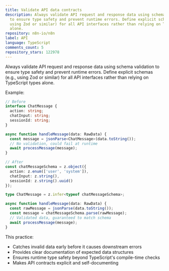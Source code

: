 ```yaml
---
title: Validate API data contracts
description: Always validate API request and response data using schema validation
  to ensure type safety and prevent runtime errors. Define explicit schemas (e.g.,
  using Zod or similar) for all API interfaces rather than relying on TypeScript types
  alone.
repository: n8n-io/n8n
label: API
language: TypeScript
comments_count: 5
repository_stars: 122978
---
```


Always validate API request and response data using schema validation to ensure type safety and prevent runtime errors. Define explicit schemas (e.g., using Zod or similar) for all API interfaces rather than relying on TypeScript types alone.

Example:
```typescript
// Before
interface ChatMessage {
  action: string;
  chatInput: string;
  sessionId: string;
}

async function handleMessage(data: RawData) {
  const message = jsonParse<ChatMessage>(data.toString());
  // No validation, could fail at runtime
  await processMessage(message);
}

// After
const chatMessageSchema = z.object({
  action: z.enum(['user', 'system']),
  chatInput: z.string(),
  sessionId: z.string().uuid()
});

type ChatMessage = z.infer<typeof chatMessageSchema>;

async function handleMessage(data: RawData) {
  const rawMessage = jsonParse(data.toString());
  const message = chatMessageSchema.parse(rawMessage);
  // Validated data, guaranteed to match schema
  await processMessage(message);
}
```

This practice:
- Catches invalid data early before it causes downstream errors
- Provides clear documentation of expected data structures
- Ensures runtime type safety beyond TypeScript's compile-time checks
- Makes API contracts explicit and self-documenting